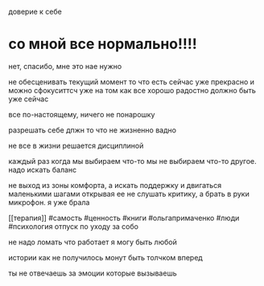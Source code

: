 доверие к себе 

# со мной все нормально!!!!
нет, спасибо, мне это нае нужно


не обесценивать текущий момент
то что есть сейчас уже прекрасно и можно сфокуситтсч уже на том как все хорошо
радостно должно быть уже сейчас


все по-настоящему, ничего не понарошку 

разрешать себе дпжн то что не жизненно вадно 


не все в жизни решается дисциплиной

каждый раз когда мы выбираем что-то мы не выбираем что-то другое. надо искать баланс

не выход из зоны комфорта, а искать поддержку и двигаться маленькими шагами открывая ее
не слушать критику, а брать в руки микрофон. я уже брала


[[терапия]] #самость #ценность #книги #ольгапримаченко #люди
#психология 
отпуск по уходу за собо


не надо ломать что работает 
я могу быть любой



истории как не получилось монут быть толчком вперед

ты не отвечаешь за эмоции которые вызываешь